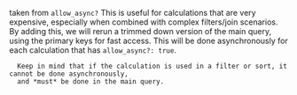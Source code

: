 

taken from `allow_async?`
      This is useful for calculations that are very expensive, especially when combined with complex filters/join
      scenarios. By adding this, we will rerun a trimmed down version of the main query, using the primary keys for
      fast access. This will be done asynchronously for each calculation that has `allow_async?: true`.

      Keep in mind that if the calculation is used in a filter or sort, it cannot be done asynchronously,
      and *must* be done in the main query.